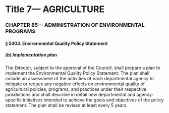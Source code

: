 
# Title 7— AGRICULTURE
### CHAPTER 85— ADMINISTRATION OF ENVIRONMENTAL PROGRAMS
#### § 5403. Environmental Quality Policy Statement
##### (b) Implementation plan

The Director, subject to the approval of the Council, shall prepare a plan to implement the Environmental Quality Policy Statement. The plan shall include an assessment of the activities of each departmental agency to mitigate or reduce any negative effects on environmental quality of agricultural policies, programs, and practices under their respective jurisdictions and shall describe in detail new departmental and agency-specific initiatives intended to achieve the goals and objectives of the policy statement. The plan shall be revised at least every 5 years.
